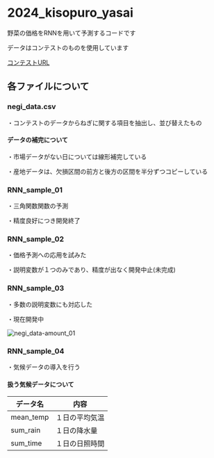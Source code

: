 # 2024_kisopuro_yasai

野菜の価格をRNNを用いて予測するコードです

データはコンテストのものを使用しています

[コンテストURL](https://competition.nishika.com/competitions/yasai_2024winter/summary)

## 各ファイルについて

### negi_data.csv

・コンテストのデータからねぎに関する項目を抽出し、並び替えたもの

#### データの補完について

・市場データがない日については線形補完している

・産地データは、欠損区間の前方と後方の区間を半分ずつコピーしている

### RNN_sample_01 

・三角関数関数の予測

・精度良好につき開発終了

### RNN_sample_02 

・価格予測への応用を試みた

・説明変数が１つのみであり、精度が出なく開発中止(未完成)

### RNN_sample_03 

・多数の説明変数にも対応した

・現在開発中

![negi_data-amount_01](https://github.com/user-attachments/assets/58c31738-0c87-44db-9f92-ad0a5fb6434a)

### RNN_sample_04 

・気候データの導入を行う

#### 扱う気候データについて

| データ名   | 内容          |
| ----      | ----          |
| mean_temp | １日の平均気温 |
| sum_rain  | １日の降水量   |
| sum_time  | １日の日照時間 |
